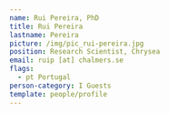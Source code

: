 ```yaml
---
name: Rui Pereira, PhD
title: Rui Pereira
lastname: Pereira
picture: /img/pic_rui-pereira.jpg
position: Research Scientist, Chrysea
email: ruip [at] chalmers.se
flags:
  - pt Portugal
person-category: I Guests
template: people/profile
---
```

